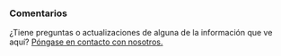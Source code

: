 ### <a name="feedback"></a>Comentarios

¿Tiene preguntas o actualizaciones de alguna de la información que ve aquí? <a href="https://aka.ms/AppComplianceQuestions" target="_blank">Póngase en contacto con nosotros.</a>